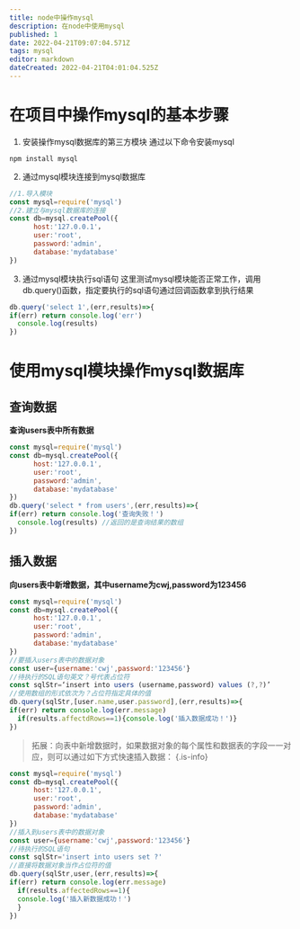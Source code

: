 ```yaml
---
title: node中操作mysql
description: 在node中使用mysql
published: 1
date: 2022-04-21T09:07:04.571Z
tags: mysql
editor: markdown
dateCreated: 2022-04-21T04:01:04.525Z
---
```


# 在项目中操作mysql的基本步骤
1. 安装操作mysql数据库的第三方模块
通过以下命令安装mysql
``` shell
npm install mysql
```
2. 通过mysql模块连接到mysql数据库
``` js
//1.导入模块
const mysql=require('mysql')
//2.建立与mysql数据库的连接
const db=mysql.createPool({
      host:'127.0.0.1'，
      user:'root',
      password:'admin',
      database:'mydatabase'
})
```
3. 通过mysql模块执行sql语句
这里测试mysql模块能否正常工作，调用db.query()函数，指定要执行的sql语句通过回调函数拿到执行结果
``` js
db.query('select 1',(err,results)=>{
if(err) return console.log('err')
  console.log(results)
})
```
# 使用mysql模块操作mysql数据库
## 查询数据
**查询users表中所有数据**
``` js
const mysql=require('mysql')
const db=mysql.createPool({
      host:'127.0.0.1',
      user:'root',
      password:'admin',
      database:'mydatabase'
})
db.query('select * from users',(err,results)=>{
if(err) return console.log('查询失败！')
  console.log(results) //返回的是查询结果的数组
})
```
## 插入数据
**向users表中新增数据，其中username为cwj,password为123456**
``` js
const mysql=require('mysql')
const db=mysql.createPool({
      host:'127.0.0.1',
      user:'root',
      password:'admin',
      database:'mydatabase'
})
//要插入users表中的数据对象
const user={username:'cwj',password:'123456'}
//待执行的SQL语句英文？号代表占位符
const sqlStr=‘insert into users (username,password) values (?,?)’
//使用数组的形式依次为？占位符指定具体的值
db.query(sqlStr,[user.name,user.password],(err,results)=>{
if(err) return console.log(err.message)
  if(results.affectdRows==1){console.log('插入数据成功！')}
})
```
> 拓展：向表中新增数据时，如果数据对象的每个属性和数据表的字段一一对应，则可以通过如下方式快速插入数据：
{.is-info}

``` js
const mysql=require('mysql')
const db=mysql.createPool({
      host:'127.0.0.1',
      user:'root',
      password:'admin',
      database:'mydatabase'
})
//插入到users表中的数据对象
const user={username:'cwj',password:'123456'}
//待执行的SQL语句
const sqlStr='insert into users set ?'
//直接将数据对象当作占位符的值
db.query(sqlStr,user,(err,results)=>{
if(err) return console.log(err.message)
  if(results.affectedRows==1){
  console.log('插入新数据成功！')
  }
})
```
